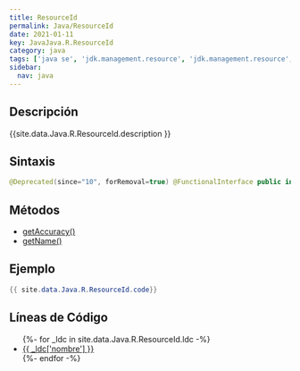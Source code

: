 ```yaml
---
title: ResourceId
permalink: Java/ResourceId
date: 2021-01-11
key: JavaJava.R.ResourceId
category: java
tags: ['java se', 'jdk.management.resource', 'jdk.management.resource', 'interface java', '8u40']
sidebar: 
  nav: java
---
```


## Descripción
{{site.data.Java.R.ResourceId.description }}

## Sintaxis
~~~java
@Deprecated(since="10", forRemoval=true) @FunctionalInterface public interface ResourceId
~~~

## Métodos
* [getAccuracy()](/Java/ResourceId/getAccuracy)
* [getName()](/Java/ResourceId/getName)

## Ejemplo
~~~java
{{ site.data.Java.R.ResourceId.code}}
~~~

## Líneas de Código
<ul>
{%- for _ldc in site.data.Java.R.ResourceId.ldc -%}
   <li>
       <a href="{{_ldc['url'] }}">{{ _ldc['nombre'] }}</a>
   </li>
{%- endfor -%}
</ul>
